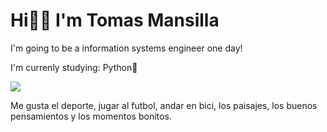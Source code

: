 <h1>Hi👋🏼 I'm Tomas Mansilla</h1>

<p>I'm going to be a information systems engineer one day!</p>
<p>I'm currenly studying: Python🐍</p>
<img src='https://s3.us-west-2.amazonaws.com/secure.notion-static.com/af18432d-4510-44ba-a8eb-4b4859d098dc/gradienta-LeG68PrXA6Y-unsplash_2.jpg?X-Amz-Algorithm=AWS4-HMAC-SHA256&X-Amz-Credential=AKIAT73L2G45O3KS52Y5%2F20210813%2Fus-west-2%2Fs3%2Faws4_request&X-Amz-Date=20210813T184733Z&X-Amz-Expires=86400&X-Amz-Signature=c7042f3ef34ac592c09e3581a2226daa9ae920ab168b8cb017d08af5fd06a277&X-Amz-SignedHeaders=host&response-content-disposition=filename%20%3D%22gradienta-LeG68PrXA6Y-unsplash_2.jpg%22'>

<p>Me gusta el deporte, jugar al futbol, andar en bici, los paisajes, los buenos pensamientos y los momentos bonitos.</p>
